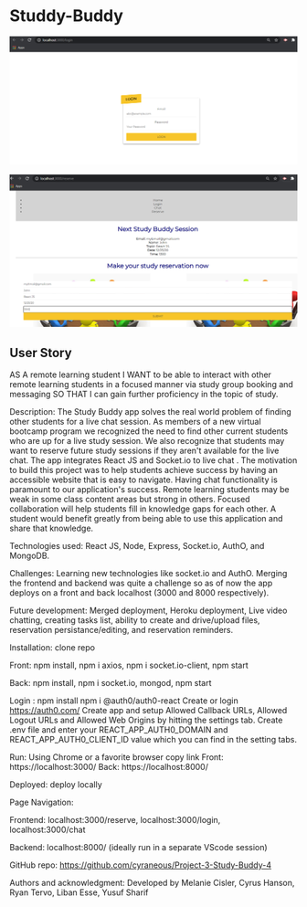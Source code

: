 # Studdy-Buddy

![](login.png)

![](reserve.png)

## User Story
AS A remote learning student I WANT to be able to interact with other remote learning students in a focused manner via study group booking and messaging SO THAT I can gain further proficiency in the topic of study.

Description: The Study Buddy app solves the real world problem of finding other students for a live chat session. As members of a new virtual bootcamp program we recognized the need to find other current students who are up for a live study session. We also recognize that students may want to reserve future study sessions if they aren't available for the live chat. The app integrates React JS and Socket.io to live chat . The  motivation to build this project was to help students achieve success by having an accessible website that is easy to navigate. Having chat functionality is paramount to our application's success. Remote learning students may be weak in some class content areas but strong in others. Focused collaboration will help students fill in knowledge gaps for each other. A student would benefit greatly from being able to use this application and share that knowledge.

Technologies used: React JS, Node, Express, Socket.io, AuthO, and MongoDB. 

Challenges:  Learning new technologies like socket.io and AuthO. Merging the frontend and backend was quite a challenge so as of now the app deploys on a front and back localhost (3000 and 8000 respectively). 

Future development: Merged deployment, Heroku deployment, Live video chatting, creating tasks list, ability to create and drive/upload files, reservation persistance/editing,  and reservation reminders.  

Installation: clone repo

   Front: npm install, npm i axios, npm i socket.io-client, npm start

   Back: npm install, npm i socket.io, mongod, npm start

   Login : npm install npm i @auth0/auth0-react
   Create or login https://auth0.com/ 
   Create app and setup Allowed Callback URLs, Allowed Logout URLs and Allowed Web Origins by hitting the settings tab.
   Create .env file and enter your REACT_APP_AUTH0_DOMAIN and
   REACT_APP_AUTH0_CLIENT_ID value which you can find in the setting tabs.

Run: Using Chrome or a favorite browser copy link
    Front: https://localhost:3000/ 
    Back: https://localhost:8000/

Deployed: deploy locally 

Page Navigation:

   Frontend: localhost:3000/reserve, localhost:3000/login, localhost:3000/chat
    
   Backend: localhost:8000/ (ideally run in a separate VScode session)

GitHub repo: https://github.com/cyraneous/Project-3-Study-Buddy-4

Authors and acknowledgment: Developed by Melanie Cisler, Cyrus Hanson, Ryan Tervo, Liban Esse, Yusuf Sharif 
